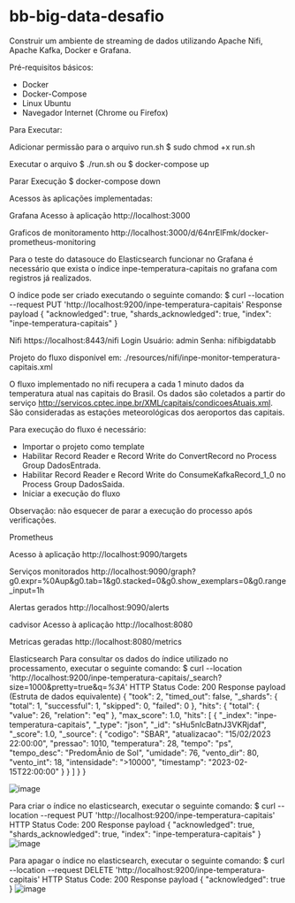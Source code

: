 # bb-big-data-desafio
Construir um ambiente de streaming de dados utilizando Apache Nifi, Apache Kafka, Docker e Grafana.

Pré-requisitos básicos:
- Docker
- Docker-Compose
- Linux Ubuntu
- Navegador Internet (Chrome ou Firefox)


Para Executar:

Adicionar permissão para o arquivo run.sh
$ sudo chmod +x run.sh

Executar o arquivo
$ ./run.sh
ou
$ docker-compose up

Parar Execução
$ docker-compose down


Acessos às aplicações implementadas:

Grafana
Acesso à aplicação
http://localhost:3000

Graficos de monitoramento
http://localhost:3000/d/64nrElFmk/docker-prometheus-monitoring

Para o teste do datasouce do Elasticsearch funcionar no Grafana é necessário que exista o índice inpe-temperatura-capitais no grafana com registros já realizados.

O índice pode ser criado executando o seguinte comando: 
$ curl --location --request PUT 'http://localhost:9200/inpe-temperatura-capitais'
Response payload
{
    "acknowledged": true,
    "shards_acknowledged": true,
    "index": "inpe-temperatura-capitais"
}


Nifi
https://localhost:8443/nifi
Login
Usuário: admin
Senha: nifibigdatabb

Projeto do fluxo disponível em: ./resources/nifi/inpe-monitor-temperatura-capitais.xml

O fluxo implementado no nifi recupera a cada 1 minuto dados da temperatura atual nas capitais do Brasil.
Os dados são coletados a partir do serviço http://servicos.cptec.inpe.br/XML/capitais/condicoesAtuais.xml.
São consideradas as estações meteorológicas dos aeroportos das capitais.

Para execução do fluxo é necessário:
- Importar o projeto como template
- Habilitar Record Reader e Record Write do ConvertRecord no Process Group DadosEntrada.
- Habilitar Record Reader e Record Write do ConsumeKafkaRecord_1_0 no Process Group DadosSaida.
- Iniciar a execução do fluxo

Observação: não esquecer de parar a execução do processo após verificações.


Prometheus

Acesso à aplicação
http://localhost:9090/targets

Serviços monitorados
http://localhost:9090/graph?g0.expr=%0Aup&g0.tab=1&g0.stacked=0&g0.show_exemplars=0&g0.range_input=1h

Alertas gerados
http://localhost:9090/alerts



cadvisor
Acesso à aplicação
http://localhost:8080

Metricas geradas
http://localhost:8080/metrics


Elasticsearch
Para consultar os dados do índice utilizado no processamento, executar o seguinte comando:
$ curl --location 'http://localhost:9200/inpe-temperatura-capitais/_search?size=1000&pretty=true&q=*%3A*'
HTTP Status Code: 200
Response payload (Estruta de dados equivalente)
{
    "took": 2,
    "timed_out": false,
    "_shards": {
        "total": 1,
        "successful": 1,
        "skipped": 0,
        "failed": 0
    },
    "hits": {
        "total": {
            "value": 26,
            "relation": "eq"
        },
        "max_score": 1.0,
        "hits": [
            {
                "_index": "inpe-temperatura-capitais",
                "_type": "json",
                "_id": "sHu5nIcBatnJ3VKRjdaf",
                "_score": 1.0,
                "_source": {
                    "codigo": "SBAR",
                    "atualizacao": "15/02/2023 22:00:00",
                    "pressao": 1010,
                    "temperatura": 28,
                    "tempo": "ps",
                    "tempo_desc": "PredomÃ­nio de Sol",
                    "umidade": 76,
                    "vento_dir": 80,
                    "vento_int": 18,
                    "intensidade": ">10000",
                    "timestamp": "2023-02-15T22:00:00"
                }
            }
        ]
    }
}

![image](https://user-images.githubusercontent.com/28513394/233253913-f7ffe9ec-70bc-47ba-9dac-8bc1c0dd7b39.png)



Para criar o índice no elasticsearch, executar o seguinte comando:
$ curl --location --request PUT 'http://localhost:9200/inpe-temperatura-capitais'
HTTP Status Code: 200
Response payload
{
    "acknowledged": true,
    "shards_acknowledged": true,
    "index": "inpe-temperatura-capitais"
}
![image](https://user-images.githubusercontent.com/28513394/233253810-50efed17-0481-4b1f-98d4-1b443c06281e.png)



Para apagar o índice no elasticsearch, executar o seguinte comando:
$ curl --location --request DELETE 'http://localhost:9200/inpe-temperatura-capitais'
HTTP Status Code: 200
Response payload
{
    "acknowledged": true
}
![image](https://user-images.githubusercontent.com/28513394/233253964-c001f281-b894-4c04-822e-9dd5bc27d9b5.png)

